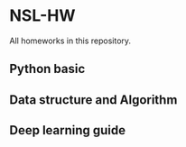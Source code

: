 # NSL-HW
All homeworks in this repository. 

## Python basic

## Data structure and Algorithm

## Deep learning guide
